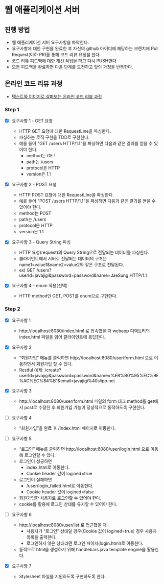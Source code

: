 # 웹 애플리케이션 서버
## 진행 방법
* 웹 애플리케이션 서버 요구사항을 파악한다.
* 요구사항에 대한 구현을 완료한 후 자신의 github 아이디에 해당하는 브랜치에 Pull Request(이하 PR)를 통해 코드 리뷰 요청을 한다.
* 코드 리뷰 피드백에 대한 개선 작업을 하고 다시 PUSH한다.
* 모든 피드백을 완료하면 다음 단계를 도전하고 앞의 과정을 반복한다.

## 온라인 코드 리뷰 과정
* [텍스트와 이미지로 살펴보는 온라인 코드 리뷰 과정](https://github.com/next-step/nextstep-docs/tree/master/codereview)


### Step 1
- [x] 요구사항 1 - GET 요청
  - HTTP GET 요청에 대한 RequestLine을 파싱한다.
  - 파싱하는 로직 구현을 TDD로 구현한다.
  - 예를 들어 "GET /users HTTP/1.1"을 파싱하면 다음과 같은 결과를 얻을 수 있어야 한다.
    - method는 GET
    - path는 /users
    - protocol은 HTTP
    - version은 1.1

- [x] 요구사항 2 - POST 요청
  - HTTP POST 요청에 대한 RequestLine을 파싱한다.
  - 예를 들어 "POST /users HTTP/1.1"을 파싱하면 다음과 같은 결과를 얻을 수 있어야 한다.
  - method는 POST
  - path는 /users
  - protocol은 HTTP
  - version은 1.1
  
- [x] 요구사항 3 - Query String 파싱
  - HTTP 요청(request)의 Query String으로 전달되는 데이터를 파싱한다.
  - 클라이언트에서 서버로 전달되는 데이터의 구조는 name1=value1&name2=value2와 같은 구조로 전달된다.
  - ex) GET /users?userId=javajigi&password=password&name=JaeSung HTTP/1.1

- [x] 요구사항 4 - enum 적용(선택)
  - HTTP method인 GET, POST를 enum으로 구현한다.

### Step 2
- [x] 요구사항 1 
  - http://localhost:8080/index.html 로 접속했을 때 webapp 디렉토리의 index.html 파일을 읽어 클라이언트에 응답한다.

- [x] 요구사항 2
  - “회원가입” 메뉴를 클릭하면 http://localhost:8080/user/form.html 으로 이동하면서 회원가입 할 수 있다.
  - Restful 예제: /create?userId=javajigi&password=password&name=%EB%B0%95%EC%9E%AC%EC%84%B1&email=javajigi%40slipp.net

- [x] 요구사항 3
  - http://localhost:8080/user/form.html 파일의 form 태그 method를 get에서 post로 수정한 후 회원가입 기능이 정상적으로 동작하도록 구현한다.

- [ ] 요구사항 4
  - “회원가입”을 완료 후 /index.html 페이지로 이동한다.

- [ ] 요구사항 5
  - “로그인” 메뉴를 클릭하면 http://localhost:8080/user/login.html 으로 이동해 로그인할 수 있다. 
  - 로그인이 성공하면 
    - index.html로 이동한다.
    - Cookie header 값이 logined=true
  - 로그인이 실패하면 
    - /user/login_failed.html로 이동한다.
    - Cookie header 값이 logined=false
  - 회원가입한 사용자로 로그인할 수 있어야 한다. 
  - cookie를 활용해 로그인 상태를 유지할 수 있어야 한다.

- [ ] 요구사항 6
  - http://localhost:8080/user/list 로 접근했을 때 
    - 사용자가 “로그인” 상태일 경우(Cookie 값이 logined=true) 경우 사용자 목록을 출력한다. 
    - 로그인하지 않은 상태라면 로그인 페이지(login.html)로 이동한다.
  - 동적으로 html을 생성하기 위해 handlebars.java template engine을 활용한다.

- [x] 요구사항 7
  - Stylesheet 파일을 지원하도록 구현하도록 한다.